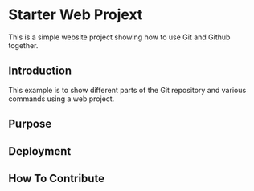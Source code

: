 # Starter Web Projext

This is a simple website project showing how to use Git and Github together.

## Introduction

This example is to show different parts of the Git repository and various commands using a web project.

## Purpose

## Deployment

## How To Contribute
